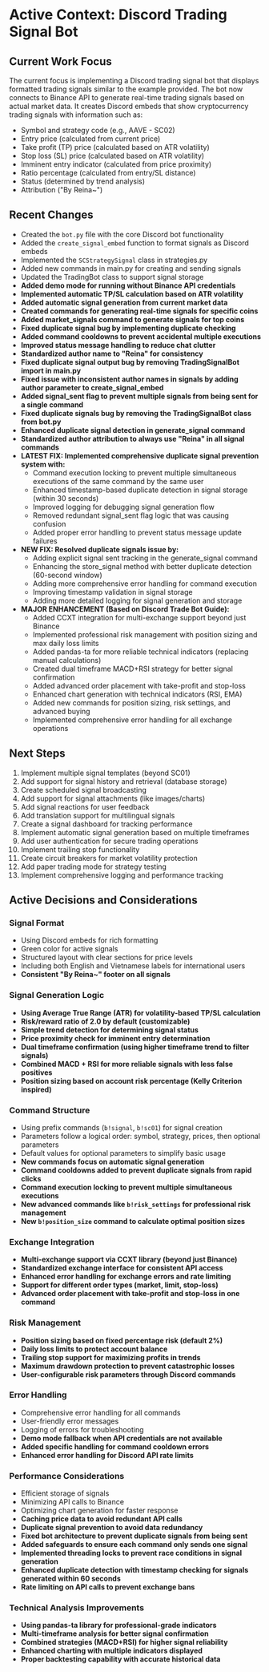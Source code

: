 # Active Context: Discord Trading Signal Bot

## Current Work Focus
The current focus is implementing a Discord trading signal bot that displays formatted trading signals similar to the example provided. The bot now connects to Binance API to generate real-time trading signals based on actual market data. It creates Discord embeds that show cryptocurrency trading signals with information such as:

- Symbol and strategy code (e.g., AAVE - SC02)
- Entry price (calculated from current price)
- Take profit (TP) price (calculated based on ATR volatility)
- Stop loss (SL) price (calculated based on ATR volatility)
- Imminent entry indicator (calculated from price proximity)
- Ratio percentage (calculated from entry/SL distance)
- Status (determined by trend analysis)
- Attribution ("By Reina~")

## Recent Changes
- Created the `bot.py` file with the core Discord bot functionality
- Added the `create_signal_embed` function to format signals as Discord embeds
- Implemented the `SCStrategySignal` class in strategies.py
- Added new commands in main.py for creating and sending signals
- Updated the TradingBot class to support signal storage
- **Added demo mode for running without Binance API credentials**
- **Implemented automatic TP/SL calculation based on ATR volatility**
- **Added automatic signal generation from current market data**
- **Created commands for generating real-time signals for specific coins**
- **Added market_signals command to generate signals for top coins**
- **Fixed duplicate signal bug by implementing duplicate checking**
- **Added command cooldowns to prevent accidental multiple executions**
- **Improved status message handling to reduce chat clutter**
- **Standardized author name to "Reina" for consistency**
- **Fixed duplicate signal output bug by removing TradingSignalBot import in main.py**
- **Fixed issue with inconsistent author names in signals by adding author parameter to create_signal_embed**
- **Added signal_sent flag to prevent multiple signals from being sent for a single command**
- **Fixed duplicate signals bug by removing the TradingSignalBot class from bot.py**
- **Enhanced duplicate signal detection in generate_signal command**
- **Standardized author attribution to always use "Reina" in all signal commands**
- **LATEST FIX: Implemented comprehensive duplicate signal prevention system with:**
  - Command execution locking to prevent multiple simultaneous executions of the same command by the same user
  - Enhanced timestamp-based duplicate detection in signal storage (within 30 seconds)
  - Improved logging for debugging signal generation flow
  - Removed redundant signal_sent flag logic that was causing confusion
  - Added proper error handling to prevent status message update failures
- **NEW FIX: Resolved duplicate signals issue by:**
  - Adding explicit signal sent tracking in the generate_signal command
  - Enhancing the store_signal method with better duplicate detection (60-second window)
  - Adding more comprehensive error handling for command execution
  - Improving timestamp validation in signal storage
  - Adding more detailed logging for signal generation and storage
- **MAJOR ENHANCEMENT (Based on Discord Trade Bot Guide):**
  - Added CCXT integration for multi-exchange support beyond just Binance
  - Implemented professional risk management with position sizing and max daily loss limits
  - Added pandas-ta for more reliable technical indicators (replacing manual calculations)
  - Created dual timeframe MACD+RSI strategy for better signal confirmation
  - Added advanced order placement with take-profit and stop-loss
  - Enhanced chart generation with technical indicators (RSI, EMA)
  - Added new commands for position sizing, risk settings, and advanced buying
  - Implemented comprehensive error handling for all exchange operations

## Next Steps
1. Implement multiple signal templates (beyond SC01)
2. Add support for signal history and retrieval (database storage)
3. Create scheduled signal broadcasting
4. Add support for signal attachments (like images/charts)
5. Add signal reactions for user feedback
6. Add translation support for multilingual signals
7. Create a signal dashboard for tracking performance
8. Implement automatic signal generation based on multiple timeframes
9. Add user authentication for secure trading operations
10. Implement trailing stop functionality
11. Create circuit breakers for market volatility protection
12. Add paper trading mode for strategy testing
13. Implement comprehensive logging and performance tracking

## Active Decisions and Considerations

### Signal Format
- Using Discord embeds for rich formatting
- Green color for active signals
- Structured layout with clear sections for price levels
- Including both English and Vietnamese labels for international users
- **Consistent "By Reina~" footer on all signals**

### Signal Generation Logic
- **Using Average True Range (ATR) for volatility-based TP/SL calculation**
- **Risk/reward ratio of 2.0 by default (customizable)**
- **Simple trend detection for determining signal status**
- **Price proximity check for imminent entry determination**
- **Dual timeframe confirmation (using higher timeframe trend to filter signals)**
- **Combined MACD + RSI for more reliable signals with less false positives**
- **Position sizing based on account risk percentage (Kelly Criterion inspired)**

### Command Structure
- Using prefix commands (`b!signal`, `b!sc01`) for signal creation
- Parameters follow a logical order: symbol, strategy, prices, then optional parameters
- Default values for optional parameters to simplify basic usage
- **New commands focus on automatic signal generation**
- **Command cooldowns added to prevent duplicate signals from rapid clicks**
- **Command execution locking to prevent multiple simultaneous executions**
- **New advanced commands like `b!risk_settings` for professional risk management**
- **New `b!position_size` command to calculate optimal position sizes**

### Exchange Integration
- **Multi-exchange support via CCXT library (beyond just Binance)**
- **Standardized exchange interface for consistent API access**
- **Enhanced error handling for exchange errors and rate limiting**
- **Support for different order types (market, limit, stop-loss)**
- **Advanced order placement with take-profit and stop-loss in one command**

### Risk Management
- **Position sizing based on fixed percentage risk (default 2%)**
- **Daily loss limits to protect account balance**
- **Trailing stop support for maximizing profits in trends**
- **Maximum drawdown protection to prevent catastrophic losses**
- **User-configurable risk parameters through Discord commands**

### Error Handling
- Comprehensive error handling for all commands
- User-friendly error messages
- Logging of errors for troubleshooting
- **Demo mode fallback when API credentials are not available**
- **Added specific handling for command cooldown errors**
- **Enhanced error handling for Discord API rate limits**

### Performance Considerations
- Efficient storage of signals
- Minimizing API calls to Binance
- Optimizing chart generation for faster response
- **Caching price data to avoid redundant API calls**
- **Duplicate signal prevention to avoid data redundancy** 
- **Fixed bot architecture to prevent duplicate signals from being sent** 
- **Added safeguards to ensure each command only sends one signal** 
- **Implemented threading locks to prevent race conditions in signal generation**
- **Enhanced duplicate detection with timestamp checking for signals generated within 60 seconds**
- **Rate limiting on API calls to prevent exchange bans**

### Technical Analysis Improvements
- **Using pandas-ta library for professional-grade indicators**
- **Multi-timeframe analysis for better signal confirmation**
- **Combined strategies (MACD+RSI) for higher signal reliability**
- **Enhanced charting with multiple indicators displayed**
- **Proper backtesting capability with accurate historical data** 